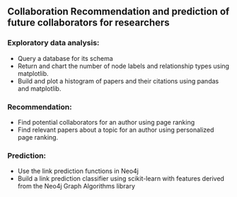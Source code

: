 ## Collaboration Recommendation and prediction of future collaborators for researchers
### Exploratory data analysis:
* Query a database for its schema
* Return and chart the number of node labels and relationship types using matplotlib.
* Build and plot a histogram of papers and their citations using pandas and matplotlib.
### Recommendation:
* Find potential collaborators for an author using page ranking
* Find relevant papers about a topic for an author using personalized page ranking.
### Prediction:
* Use the link prediction functions in Neo4j
* Build a link prediction classifier using scikit-learn with features derived from the Neo4j Graph Algorithms library

